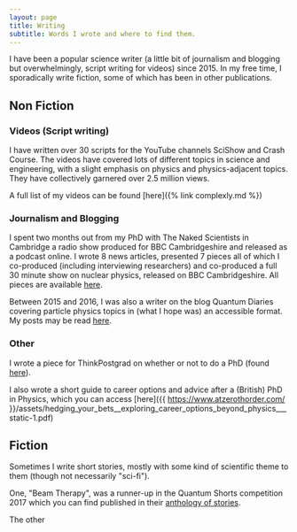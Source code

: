 ```yaml
---
layout: page
title: Writing
subtitle: Words I wrote and where to find them.
---
```


I have been a popular science writer (a little bit of journalism and blogging but overwhelmingly, script writing for videos) since 2015. In my free time, I sporadically write fiction, some of which has been in other publications.

## Non Fiction

### Videos (Script writing)

I have written over 30 scripts for the YouTube channels SciShow and Crash Course. The videos have covered lots of different topics in science and engineering, with a slight emphasis on physics and physics-adjacent topics. They have collectively garnered over 2.5 million views.

A full list of my videos can be found [here]({% link complexly.md %})

### Journalism and Blogging

I spent two months out from my PhD with The Naked Scientists in Cambridge a radio show produced for BBC Cambridgeshire and released as a podcast online. I wrote 8 news articles, presented 7 pieces all of which I co-produced (including interviewing researchers) and co-produced a full 30 minute show on nuclear physics, released on BBC Cambridgeshire. All pieces are available [here](https://www.thenakedscientists.com/users/ricky-nathvani).

Between 2015 and 2016, I was also a writer on the blog Quantum Diaries covering particle physics topics in (what I hope was) an accessible format. My posts may be read [here](https://www.quantumdiaries.org/author/rnathvani/).

### Other

I wrote a piece for ThinkPostgrad on whether or not to do a PhD (found [here](https://www.thinkpostgrad.com/why-you-should-or-shouldnt-do-a-phd-a-research-students-view/)).

I also wrote a short guide to career options and advice after a (British) PhD in Physics, which you can access [here]({{ https://www.atzerothorder.com/ }}/assets/hedging_your_bets__exploring_career_options_beyond_physics___static-1.pdf)

## Fiction

Sometimes I write short stories, mostly with some kind of scientific theme to them (though not necessarily "sci-fi").

One, "Beam Therapy", was a runner-up in the Quantum Shorts competition 2017 which you can find published in their [anthology of stories](https://shorts.quantumlah.org/sites/default/files/quantum_shorts_book.pdf).

The other
